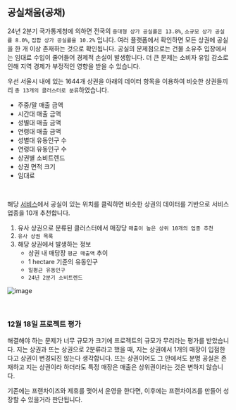 ## 공실채움(공채)
24년 2분기 국가통계청에 의하면 전국의 `중대형 상가 공실률은 13.8%`, `소규모 상가 공실률 8.0%`, `집합 상가 공실률을 10.2%` 입니다. 여러 플랫폼에서 확인하면 모든 상권에 공실을 한 개 이상 존재하는 것으로 확인됩니다. 공실의 문제점으로는 건물 소유주 입장에서는 임대료 수입이 줄어들어 경제적 손실이 발생합니다. 더 큰 문제는 소비자 유입 감소로 인해 지역 경제가 부정적인 영향을 받을 수 있습니다.

우선 서울시 내에 있는 1644개 상권을 아래의 데이터 항목을 이용하여 비슷한 상권들끼리 `총 13개의 클러스터로 분류`하였습니다.
- 주중/말 매출 금액
- 시간대 매출 금액
- 성별대 매출 금액
- 연령대 매출 금액
- 성별대 유동인구 수
- 연령대 유동인구 수
- 상권별 소비트렌드
- 상권 면적 크기
- 임대료

</br>

해당 [서비스](https://ohdair.github.io/Gong-Chae/)에서 공실이 있는 위치를 클릭하면 비슷한 상권의 데이터를 기반으로 서비스 업종을 10개 추천합니다.

1. 유사 상권으로 분류된 클러스터에서 매장당 `매출이 높은 상위 10개의 업종 추천`
2. `유사 상권 목록`
3. 해당 상권에서 발생하는 정보
    - 상권 내 매당장 `평균 매출액` 추이
    - 1 hectare 기준의 유동인구
    - `일평균 유동인구`
    - `24년 2분기 소비트렌드`

![image](https://github.com/user-attachments/assets/70aad686-1eea-47ea-8c8d-227e806122a0)

</br>

### 12월 18일 프로젝트 평가
해결해야 하는 문제가 너무 규모가 크기에 프로젝트의 규모가 무리라는 평가를 받았습니다.
지는 상권과 뜨는 상권으로 2분류라고 했을 때, 지는 상권에서 1개의 매장이 입점한다고 상권이 변경되진 않는다 생각합니다.
뜨는 상권이어도 그 안에서도 분명 공실은 존재하고 지는 상권이라 하더라도 특정 매장은 매출은 상위권이라는 것은 변하지 않습니다.

기존에는 프랜차이즈와 제휴를 맺어서 운영을 한다면, 이후에는 프랜차이즈를 만들어 성장할 수 있을거라 판단됩니다.
